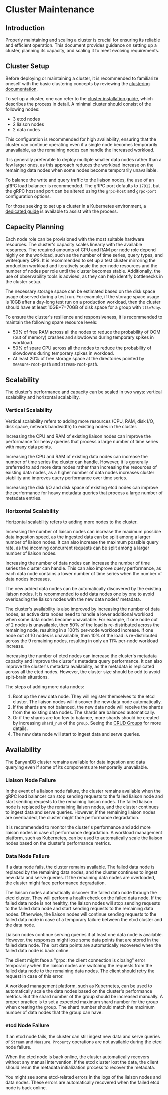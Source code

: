 ﻿# Cluster Maintenance

## Introduction
Properly maintaining and scaling a cluster is crucial for ensuring its reliable and efficient operation. This document provides guidance on setting up a cluster, planning its capacity, and scaling it to meet evolving requirements.

## Cluster Setup
Before deploying or maintaining a cluster, it is recommended to familiarize oneself with the basic clustering concepts by reviewing the [clustering documentation](../concept/clustering.md).

To set up a cluster, one can refer to the [cluster installation guide](../installation/cluster.md), which describes the process in detail. A minimal cluster should consist of the following nodes:

- 3 etcd nodes
- 2 liaison nodes
- 2 data nodes

This configuration is recommended for high availability, ensuring that the cluster can continue operating even if a single node becomes temporarily unavailable, as the remaining nodes can handle the increased workload.

It is generally preferable to deploy multiple smaller data nodes rather than a few larger ones, as this approach reduces the workload increase on the remaining data nodes when some nodes become temporarily unavailable.

To balance the write and query traffic to the liaison nodes, the use of an gRPC load balancer is recommended. The gRPC port defaults to `17912`, but the gRPC host and port can be altered using the `grpc-host` and `grpc-port` configuration options.

For those seeking to set up a cluster in a Kubernetes environment, a [dedicated guide](../installation/kubernetes.md) is available to assist with the process.

## Capacity Planning
Each node role can be provisioned with the most suitable hardware resources. The cluster's capacity scales linearly with the available resources. The required amounts of CPU and RAM per node role depend highly on the workload, such as the number of time series, query types, and write/query QPS. It is recommended to set up a test cluster mirroring the production workload and iteratively scale the per-node resources and the number of nodes per role until the cluster becomes stable. Additionally, the use of observability tools is advised, as they can help identify bottlenecks in the cluster setup.

The necessary storage space can be estimated based on the disk space usage observed during a test run. For example, if the storage space usage is 10GB after a day-long test run on a production workload, then the cluster should have at least 10GB*7=70GB of disk space for a group with `ttl=7day`.

To ensure the cluster's resilience and responsiveness, it is recommended to maintain the following spare resource levels:

- 50% of free RAM across all the nodes to reduce the probability of OOM (out of memory) crashes and slowdowns during temporary spikes in workload.
- 50% of spare CPU across all the nodes to reduce the probability of slowdowns during temporary spikes in workload.
- At least 20% of free storage space at the directories pointed by `measure-root-path` and `stream-root-path`.

## Scalability
The cluster's performance and capacity can be scaled in two ways: vertical scalability and horizontal scalability.

### Vertical Scalability
Vertical scalability refers to adding more resources (CPU, RAM, disk I/O, disk space, network bandwidth) to existing nodes in the cluster.

Increasing the CPU and RAM of existing liaison nodes can improve the performance for heavy queries that process a large number of time series with many data points.

Increasing the CPU and RAM of existing data nodes can increase the number of time series the cluster can handle. However, it is generally preferred to add more data nodes rather than increasing the resources of existing data nodes, as a higher number of data nodes increases cluster stability and improves query performance over time series.

Increasing the disk I/O and disk space of existing etcd nodes can improve the performance for heavy metadata queries that process a large number of metadata entries.

### Horizontal Scalability
Horizontal scalability refers to adding more nodes to the cluster.

Increasing the number of liaison nodes can increase the maximum possible data ingestion speed, as the ingested data can be split among a larger number of liaison nodes. It can also increase the maximum possible query rate, as the incoming concurrent requests can be split among a larger number of liaison nodes.

Increasing the number of data nodes can increase the number of time series the cluster can handle. This can also improve query performance, as each data node contains a lower number of time series when the number of data nodes increases.

The new added data nodes can be automatically discovered by the existing liaison nodes. It is recommended to add data nodes one by one to avoid overloading the liaison nodes with the new data nodes' metadata.

The cluster's availability is also improved by increasing the number of data nodes, as active data nodes need to handle a lower additional workload when some data nodes become unavailable. For example, if one node out of 2 nodes is unavailable, then 50% of the load is re-distributed across the remaining node, resulting in a 100% per-node workload increase. If one node out of 10 nodes is unavailable, then 10% of the load is re-distributed across the 9 remaining nodes, resulting in only an 11% per-node workload increase.

Increasing the number of etcd nodes can increase the cluster's metadata capacity and improve the cluster's metadata query performance. It can also improve the cluster's metadata availability, as the metadata is replicated across all the etcd nodes. However, the cluster size should be odd to avoid split-brain situations.

The steps of adding more data nodes:

1. Boot up the new data node. They will register themselves to the etcd cluster. The liaison nodes will discover the new data node automatically.
2. If the shards are not balanced, the new data node will receive the shards from the existing data nodes. The shards are balanced automatically.
3. Or if the shards are too few to balance, more shards should be created by increasing `shard_num` of the `group`. Seeing the [CRUD Groups](../interacting/bydbctl/schema/group.md) for more details.
4. The new data node will start to ingest data and serve queries.

## Availability

The BanyanDB cluster remains available for data ingestion and data querying even if some of its components are temporarily unavailable.

### Liaison Node Failure

In the event of a liaison node failure, the cluster remains available when the gRPC load balancer can stop sending requests to the failed liaison node and start sending requests to the remaining liaison nodes. The failed liaison node is replaced by the remaining liaison nodes, and the cluster continues to ingest data and serve queries. However, if the remaining liaison nodes are overloaded, the cluster might face performance degradation.

It is recommended to monitor the cluster's performance and add more liaison nodes in case of performance degradation. A workload management platform, such as Kubernetes, can be used to automatically scale the liaison nodes based on the cluster's performance metrics.

### Data Node Failure

If a data node fails, the cluster remains available. The failed data node is replaced by the remaining data nodes, and the cluster continues to ingest new data and serve queries. If the remaining data nodes are overloaded, the cluster might face performance degradation.

The liaison nodes automatically discover the failed data node through the etcd cluster. They will perform a health check on the failed data node. If the failed data node is not healthy, the liaison nodes will stop sending requests to the failed data node and start sending requests to the remaining data nodes. Otherwise, the liaison nodes will continue sending requests to the failed data node in case of a temporary failure between the etcd cluster and the data node.

Liaison nodes continue serving queries if at least one data node is available. However, the responses might lose some data points that are stored in the failed data node. The lost data points are automatically recovered when the failed data node is back online.

The client might face a "grpc: the client connection is closing" error temporarily when the liaison nodes are switching the requests from the failed data node to the remaining data nodes. The client should retry the request in case of this error.

A workload management platform, such as Kubernetes, can be used to automatically scale the data nodes based on the cluster's performance metrics. But the shard number of the group should be increased manually. A proper practice is to set a expected maximum shard number for the group when creating the group. The shard number should match the maximum number of data nodes that the group can have.

### etcd Node Failure

If an etcd node fails, the cluster can still ingest new data and serve queries of `Stream` and `Measure`. `Property` operations are not available during the etcd node failure.

When the etcd node is back online, the cluster automatically recovers without any manual intervention. If the etcd cluster lost the data, the client should rerun the metadata initialization process to recover the metadata.

You might see some etcd-related errors in the logs of the liaison nodes and data nodes. These errors are automatically recovered when the failed etcd node is back online.
